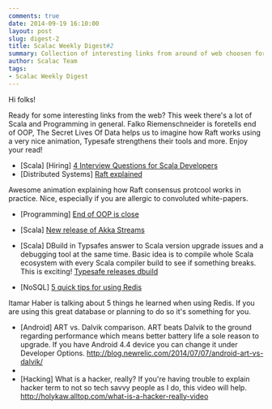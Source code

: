 ```yaml
---
comments: true
date: 2014-09-19 16:10:00
layout: post
slug: digest-2
title: Scalac Weekly Digest#2
summary: Collection of interesting links from around of web choosen for you by scalac team
author: Scalac Team
tags:
- Scalac Weekly Digest
---
```


Hi folks! 

Ready for some interesting links from the web? This week there's a lot of Scala and Programming in general. Falko Riemenschneider is foretells end of OOP, The Secret Lives Of Data helps us to imagine how Raft works using a very nice animation, Typesafe strengthens their tools and more. Enjoy your read!

* \[Scala\] \[Hiring\] [4 Interview Questions for Scala Developers](http://news.dice.com/2014/09/12/4-interview-questions-scala-developers/)
* \[Distributed Systems\] [Raft explained](http://thesecretlivesofdata.com/raft/)

Awesome animation explaining how Raft consensus protcool works in practice. Nice, especially if you are allergic to convoluted white-papers.

* \[Programming\] [End of OOP is close](http://www.falkoriemenschneider.de/a__2014-09-17__Programming-without-objects.html)
* \[Scala\] [New release of Akka Streams](http://akka.io/news/2014/09/12/akka-streams-0.7-released.html)
 
* \[Scala\] DBuild in Typsafes answer to Scala version upgrade issues and a debugging tool at the same time. Basic idea is to compile whole Scala ecosystem with every Scala compiler build to see if something breaks. This is exciting! 
[Typesafe releases dbuild](https://typesafe.com/blog/announcing-dbuild)


* \[NoSQL\] [5 quick tips for using Redis](http://architects.dzone.com/articles/5-key-takeaways-developing)

Itamar Haber is talking about 5 things he learned when using Redis. If you are using this great database or planning to do so it's something for you. 


* \[Android\] ART vs. Dalvik comparison. ART beats Dalvik to the ground regarding performance which means better battery life a sole reason to upgrade. If you have Android 4.4 device you can change it under Developer Options. http://blog.newrelic.com/2014/07/07/android-art-vs-dalvik/
* 
* \[Hacking\] What is a hacker, really? If you're having trouble to explain hacker term to not so tech savvy people as I do, this video will help. http://holykaw.alltop.com/what-is-a-hacker-really-video
